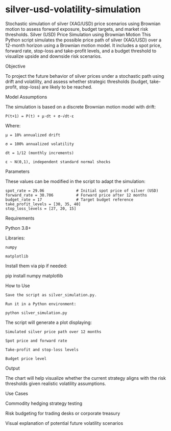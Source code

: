 # silver-usd-volatility-simulation
Stochastic simulation of silver (XAG/USD) price scenarios using Brownian motion to assess forward exposure, budget targets, and market risk thresholds.
Silver (USD) Price Simulation using Brownian Motion
This Python script simulates the possible price path of silver (XAG/USD) over a 12-month horizon using a Brownian motion model. It includes a spot price, forward rate, stop-loss and take-profit levels, and a budget threshold to visualize upside and downside risk scenarios.

Objective

  To project the future behavior of silver prices under a stochastic path using drift and volatility, and assess whether strategic thresholds (budget, take-profit, stop-loss) are likely to be reached.

Model Assumptions

  The simulation is based on a discrete Brownian motion model with drift:


    P(t+1) = P(t) + μ·dt + σ·√dt·ε
  Where:

    μ = 10% annualized drift
    
    σ = 100% annualized volatility
    
    dt = 1/12 (monthly increments)
    
    ε ~ N(0,1), independent standard normal shocks

Parameters

  These values can be modified in the script to adapt the simulation:


    spot_rate = 29.06              # Initial spot price of silver (USD)
    forward_rate = 30.706          # Forward price after 12 months
    budget_rate = 17               # Target budget reference
    take_profit_levels = [30, 35, 40]
    stop_loss_levels = [27, 20, 15]

Requirements

  Python 3.8+

Libraries:

    numpy

    matplotlib

  Install them via pip if needed:

  pip install numpy matplotlib

How to Use

    Save the script as silver_simulation.py.
  
    Run it in a Python environment:
  
    python silver_simulation.py

  The script will generate a plot displaying:

    Simulated silver price path over 12 months
  
    Spot price and forward rate
  
    Take-profit and stop-loss levels
  
    Budget price level

Output

  The chart will help visualize whether the current strategy aligns with the risk thresholds given realistic volatility assumptions.

Use Cases

  Commodity hedging strategy testing

  Risk budgeting for trading desks or corporate treasury

  Visual explanation of potential future volatility scenarios
